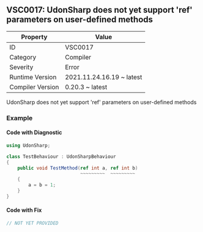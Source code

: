 ## VSC0017: UdonSharp does not yet support 'ref' parameters on user\-defined methods

| Property         | Value                     | 
| ---------------- | ------------------------- | 
| ID               | VSC0017                   | 
| Category         | Compiler                  | 
| Severity         | Error                     | 
| Runtime Version  | 2021.11.24.16.19 ~ latest | 
| Compiler Version | 0.20.3 ~ latest           | 

UdonSharp does not yet support 'ref' parameters on user-defined methods  

### Example

#### Code with Diagnostic


```csharp
using UdonSharp;

class TestBehaviour : UdonSharpBehaviour
{
    public void TestMethod(ref int a, ref int b)
                           ~~~~~~~~~  ~~~~~~~~~
    {
        a = b = 1;
    }
}
```

#### Code with Fix


```csharp
// NOT YET PROVIDED
```



